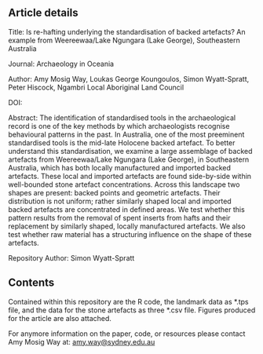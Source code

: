 ## Article details

Title: Is re-hafting underlying the standardisation of backed artefacts? An example from Weereewaa/Lake Ngungara (Lake George), Southeastern Australia

Journal: Archaeology in Oceania

Author: Amy Mosig Way, Loukas George Koungoulos, Simon Wyatt-Spratt, Peter Hiscock, Ngambri Local Aboriginal Land Council

DOI: 

Abstract: The identification of standardised tools in the archaeological record is one of the key methods by which archaeologists recognise behavioural patterns in the past. In Australia, one of the most preeminent standardised tools is the mid-late Holocene backed artefact. To better understand this  standardisation, we examine a large assemblage of backed artefacts from Weereewaa/Lake Ngungara (Lake George), in Southeastern Australia, which has both locally manufactured and imported backed artefacts. These local and imported artefacts are found side-by-side within well-bounded stone artefact concentrations. Across this landscape two shapes are present: backed points  and geometric artefacts. Their distribution is not uniform; rather similarly shaped local and imported backed artefacts are concentrated in defined areas. We test whether this pattern results from the removal of spent inserts from hafts and their replacement by similarly shaped, locally manufactured artefacts. We also test whether raw material has a structuring influence on the shape of these artefacts.

Repository Author: Simon Wyatt-Spratt

## Contents
Contained within this repository are the R code, the landmark data as *.tps file, and the data for the stone artefacts as three *.csv file. Figures produced for the article are also attached.

For anymore information on the paper, code, or resources please contact Amy Mosig Way at: [amy.way@sydney.edu.au](mailto:amy.way@sydney.edu.au)
